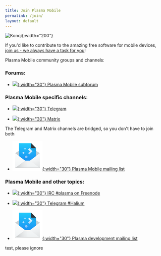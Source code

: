 ```yaml
---
title: Join Plasma Mobile
permalink: /join/
layout: default
---
```


![Konqi](/img/424px-Mascot_konqi-app-internet.png){:width="200"}

If you'd like to contribute to the amazing free software for mobile devices, [join us - we always have a task for you](/contributing/)! 

Plasma Mobile community groups and channels:

### Forums:

* [![](/img/kde.png){:width="30"} Plasma Mobile subforum](https://forum.kde.org/viewforum.php?f=293)

### Plasma Mobile specific channels:

* [![](/img/telegram.svg){:width="30"} Telegram](https://t.me/plasmamobile)

* [![](/img/matrix.svg){:width="30"} Matrix](https://matrix.to/#/#plasmamobile:matrix.org)

The Telegram and Matrix channels are bridged, so you don't have to join both

* [![](/img/mail.svg){:width="30"} Plasma Mobile mailing list](https://mail.kde.org/mailman/listinfo/plasma-mobile)

### Plasma Mobile and other topics:

* [![](/img/irc.png){:width="30"} IRC #plasma on Freenode](https://kiwiirc.com/nextclient/chat.freenode.net/#plasma)

* [![](/img/telegram.svg){:width="30"} Telegram #Halium](https://t.me/Halium)

* [![](/img/mail.svg){:width="30"} Plasma development mailing list](https://mail.kde.org/mailman/listinfo/plasma-devel)



test, please ignore
